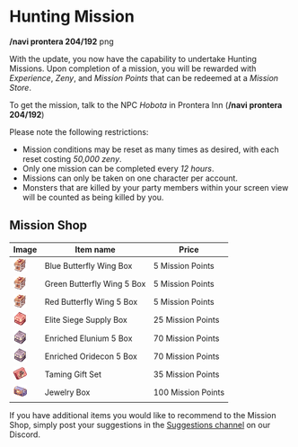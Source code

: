 # Hunting Mission

**/navi prontera 204/192** png

With the update, you now have the capability to undertake Hunting Missions. Upon completion of a mission, you will be rewarded with *Experience*, *Zeny*, and *Mission Points* that can be redeemed at a *Mission Store*.

To get the mission, talk to the NPC *Hobota* in Prontera Inn (**/navi prontera 204/192**)

Please note the following restrictions:

- Mission conditions may be reset as many times as desired, with each reset costing *50,000 zeny*.
- Only one mission can be completed every *12 hours*.
- Missions can only be taken on one character per account.
- Monsters that are killed by your party members within your screen view will be counted as being killed by you.

## **Mission Shop**

| Image                              | Item name                        | Price           |
|------------------------------------|---------------------------------|-----------------|
| ![Blue Butterfly Wing Box](img/13855.gif) | Blue Butterfly Wing Box           | 5 Mission Points  |
| ![Green Butterfly Wing 5 Box](img/13855.gif) | Green Butterfly Wing 5 Box       | 5 Mission Points  |
| ![Red Butterfly Wing 5 Box](img/13855.gif) | Red Butterfly Wing 5 Box          | 5 Mission Points  |
| ![Elite Siege Supply Box](img/14003.gif)  | Elite Siege Supply Box            | 25 Mission Points |
| ![Enriched Elunium 5 Box](img/13610.gif) | Enriched Elunium 5 Box            | 70 Mission Points |
| ![Enriched Oridecon 5 Box](img/13610.gif) | Enriched Oridecon 5 Box           | 70 Mission Points |
| ![Taming Gift Set](img/12105.gif)       | Taming Gift Set                    | 35 Mission Points |
| ![Jewelry Box](img/12106.gif)           | Jewelry Box                       | 100 Mission Points |

If you have additional items you would like to recommend to the Mission Shop, simply post your suggestions in the [Suggestions channel](https://discord.com/channels/702960460168953946/1056606733218365512) on our Discord.